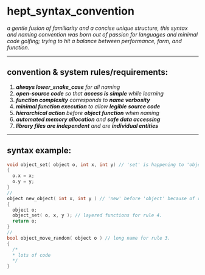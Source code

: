 # hept_syntax_convention
*a gentle fusion of familiarity and a concise unique structure, this syntax and naming convention was born out of passion for languages and minimal code golfing; trying to hit a balance between performance, form, and function.*

-------
## convention & system rules/requirements:
  1.  ***always lower_snake_case*** *for all naming*
  2.  ***open-source code*** *so that* ***access is simple*** *while learning*
  3.  ***function complexity*** *corresponds to* ***name verbosity***
  4.  ***minimal function execution*** *to allow* ***legible source code***
  5.  ***hierarchical action*** *before* ***object function*** *when naming*
  6.  ***automated memory allocation*** *and* ***safe data accessing***
  7.  ***library files are independent*** *and are* ***individual entities***

-------
## syntax example:
```c
void object_set( object o, int x, int y) // 'set' is happening to 'object'
{
  o.x = x;
  o.y = y;
}
//
object new_object( int x, int y ) // 'new' before 'object' because of rule 5.
{
  object o;
  object_set( o, x, y ); // layered functions for rule 4.
  return o;
}
//
bool object_move_random( object o ) // long name for rule 3.
{
  /*
  * lots of code
  */
}
```
